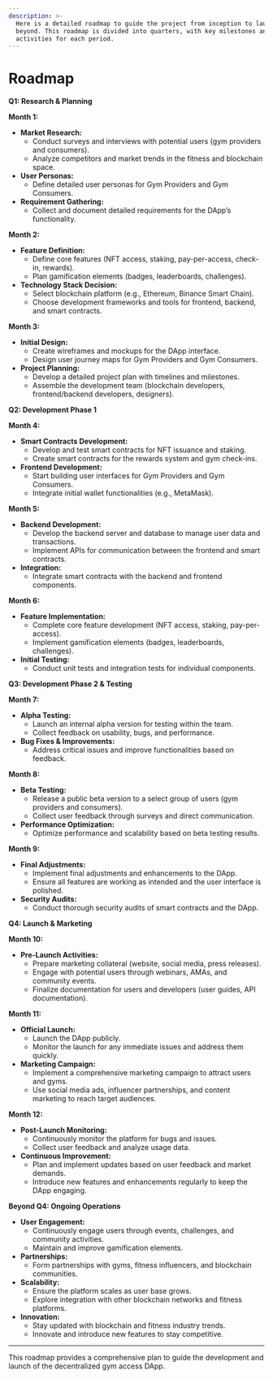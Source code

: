 ```yaml
---
description: >-
  Here is a detailed roadmap to guide the project from inception to launch and
  beyond. This roadmap is divided into quarters, with key milestones and
  activities for each period.
---
```


# Roadmap

**Q1: Research & Planning**

**Month 1:**

* **Market Research:**
  * Conduct surveys and interviews with potential users (gym providers and consumers).
  * Analyze competitors and market trends in the fitness and blockchain space.
* **User Personas:**
  * Define detailed user personas for Gym Providers and Gym Consumers.
* **Requirement Gathering:**
  * Collect and document detailed requirements for the DApp’s functionality.

**Month 2:**

* **Feature Definition:**
  * Define core features (NFT access, staking, pay-per-access, check-in, rewards).
  * Plan gamification elements (badges, leaderboards, challenges).
* **Technology Stack Decision:**
  * Select blockchain platform (e.g., Ethereum, Binance Smart Chain).
  * Choose development frameworks and tools for frontend, backend, and smart contracts.

**Month 3:**

* **Initial Design:**
  * Create wireframes and mockups for the DApp interface.
  * Design user journey maps for Gym Providers and Gym Consumers.
* **Project Planning:**
  * Develop a detailed project plan with timelines and milestones.
  * Assemble the development team (blockchain developers, frontend/backend developers, designers).

**Q2: Development Phase 1**

**Month 4:**

* **Smart Contracts Development:**
  * Develop and test smart contracts for NFT issuance and staking.
  * Create smart contracts for the rewards system and gym check-ins.
* **Frontend Development:**
  * Start building user interfaces for Gym Providers and Gym Consumers.
  * Integrate initial wallet functionalities (e.g., MetaMask).

**Month 5:**

* **Backend Development:**
  * Develop the backend server and database to manage user data and transactions.
  * Implement APIs for communication between the frontend and smart contracts.
* **Integration:**
  * Integrate smart contracts with the backend and frontend components.

**Month 6:**

* **Feature Implementation:**
  * Complete core feature development (NFT access, staking, pay-per-access).
  * Implement gamification elements (badges, leaderboards, challenges).
* **Initial Testing:**
  * Conduct unit tests and integration tests for individual components.

**Q3: Development Phase 2 & Testing**

**Month 7:**

* **Alpha Testing:**
  * Launch an internal alpha version for testing within the team.
  * Collect feedback on usability, bugs, and performance.
* **Bug Fixes & Improvements:**
  * Address critical issues and improve functionalities based on feedback.

**Month 8:**

* **Beta Testing:**
  * Release a public beta version to a select group of users (gym providers and consumers).
  * Collect user feedback through surveys and direct communication.
* **Performance Optimization:**
  * Optimize performance and scalability based on beta testing results.

**Month 9:**

* **Final Adjustments:**
  * Implement final adjustments and enhancements to the DApp.
  * Ensure all features are working as intended and the user interface is polished.
* **Security Audits:**
  * Conduct thorough security audits of smart contracts and the DApp.

**Q4: Launch & Marketing**

**Month 10:**

* **Pre-Launch Activities:**
  * Prepare marketing collateral (website, social media, press releases).
  * Engage with potential users through webinars, AMAs, and community events.
  * Finalize documentation for users and developers (user guides, API documentation).

**Month 11:**

* **Official Launch:**
  * Launch the DApp publicly.
  * Monitor the launch for any immediate issues and address them quickly.
* **Marketing Campaign:**
  * Implement a comprehensive marketing campaign to attract users and gyms.
  * Use social media ads, influencer partnerships, and content marketing to reach target audiences.

**Month 12:**

* **Post-Launch Monitoring:**
  * Continuously monitor the platform for bugs and issues.
  * Collect user feedback and analyze usage data.
* **Continuous Improvement:**
  * Plan and implement updates based on user feedback and market demands.
  * Introduce new features and enhancements regularly to keep the DApp engaging.

**Beyond Q4: Ongoing Operations**

* **User Engagement:**
  * Continuously engage users through events, challenges, and community activities.
  * Maintain and improve gamification elements.
* **Partnerships:**
  * Form partnerships with gyms, fitness influencers, and blockchain communities.
* **Scalability:**
  * Ensure the platform scales as user base grows.
  * Explore integration with other blockchain networks and fitness platforms.
* **Innovation:**
  * Stay updated with blockchain and fitness industry trends.
  * Innovate and introduce new features to stay competitive.

***

This roadmap provides a comprehensive plan to guide the development and launch of the decentralized gym access DApp.

